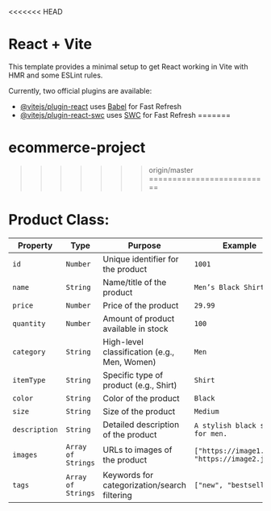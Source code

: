 <<<<<<< HEAD
# React + Vite

This template provides a minimal setup to get React working in Vite with HMR and some ESLint rules.

Currently, two official plugins are available:

- [@vitejs/plugin-react](https://github.com/vitejs/vite-plugin-react/blob/main/packages/plugin-react/README.md) uses [Babel](https://babeljs.io/) for Fast Refresh
- [@vitejs/plugin-react-swc](https://github.com/vitejs/vite-plugin-react-swc) uses [SWC](https://swc.rs/) for Fast Refresh
=======
# ecommerce-project
>>>>>>> origin/master
==========================
# Product Class:
| **Property**   | **Type**           | **Purpose**                                  | **Example**                            |
|----------------|--------------------|----------------------------------------------|----------------------------------------|
| `id`           | `Number`           | Unique identifier for the product            | `1001`                                |
| `name`         | `String`           | Name/title of the product                    | `Men’s Black Shirt`                   |
| `price`        | `Number`           | Price of the product                         | `29.99`                               |
| `quantity`     | `Number`           | Amount of product available in stock         | `100`                                 |
| `category`     | `String`           | High-level classification (e.g., Men, Women) | `Men`                                 |
| `itemType`     | `String`           | Specific type of product (e.g., Shirt)       | `Shirt`                               |
| `color`        | `String`           | Color of the product                         | `Black`                               |
| `size`         | `String`           | Size of the product                          | `Medium`                              |
| `description`  | `String`           | Detailed description of the product          | `A stylish black shirt for men.`      |
| `images`       | `Array of Strings` | URLs to images of the product                | `["https://image1.jpg", "https://image2.jpg"]` |
| `tags`         | `Array of Strings` | Keywords for categorization/search filtering | `["new", "bestseller"]`               |
